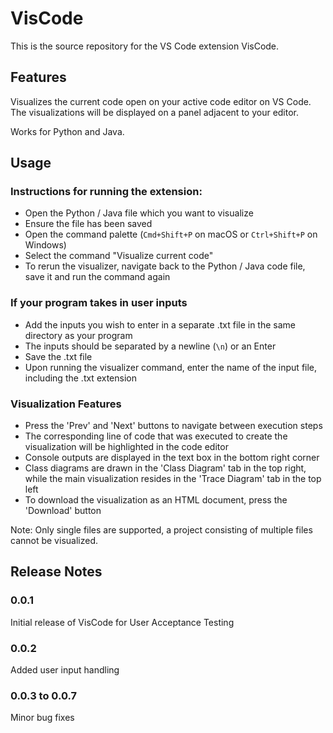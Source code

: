 # VisCode

This is the source repository for the VS Code extension VisCode. 

## Features

Visualizes the current code open on your active code editor on VS Code. The visualizations will be displayed on a panel adjacent to your editor.

Works for Python and Java.

## Usage

### Instructions for running the extension:
* Open the Python / Java file which you want to visualize
* Ensure the file has been saved
* Open the command palette (`Cmd+Shift+P` on macOS or `Ctrl+Shift+P` on Windows)
* Select the command "Visualize current code"
* To rerun the visualizer, navigate back to the Python / Java code file, save it and run the command again

### If your program takes in user inputs
* Add the inputs you wish to enter in a separate .txt file in the same directory as your program
* The inputs should be separated by a newline (`\n`) or an Enter
* Save the .txt file
* Upon running the visualizer command, enter the name of the input file, including the .txt extension

### Visualization Features
* Press the 'Prev' and 'Next' buttons to navigate between execution steps
* The corresponding line of code that was executed to create the visualization will be highlighted in the code editor 
* Console outputs are displayed in the text box in the bottom right corner
* Class diagrams are drawn in the 'Class Diagram' tab in the top right, while the main visualization resides in the 'Trace Diagram' tab in the top left
* To download the visualization as an HTML document, press the 'Download' button

Note: Only single files are supported, a project consisting of multiple files cannot be visualized.

## Release Notes

### 0.0.1

Initial release of VisCode for User Acceptance Testing

### 0.0.2

Added user input handling

### 0.0.3 to 0.0.7

Minor bug fixes
